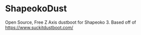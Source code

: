 # ShapeokoDust
Open Source, Free Z Axis dustboot for Shapeoko 3.  Based off of https://www.suckitdustboot.com/
